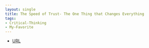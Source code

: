 ```yaml
---
layout: single
title: The Speed of Trust- The One Thing that Changes Everything
tags:
- Critical-Thinking
- My-Favorite
---
```



- [URL](https://www.amazon.com/SPEED-Trust-Thing-Changes-Everything-ebook/dp/B000MGATWG)
